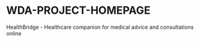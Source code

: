# WDA-PROJECT-HOMEPAGE
HealthBridge - Healthcare companion for medical advice and consultations online
